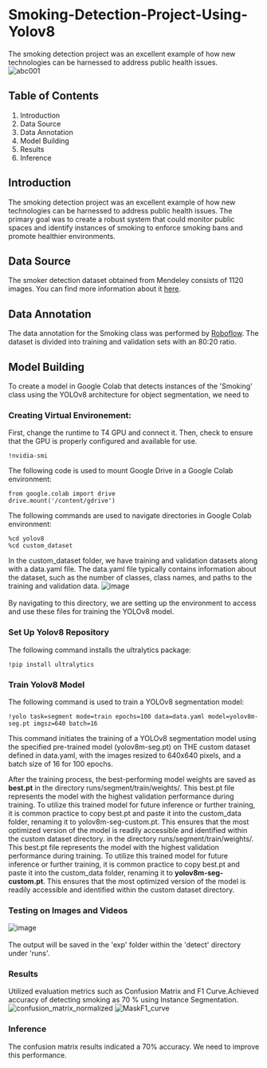 # Smoking-Detection-Project-Using-Yolov8
The smoking detection project was an excellent example of how new technologies can be harnessed to address public health issues.
<br/>
![abc001](https://github.com/meerapadmanabhan/Smoking-Detection-Project-Using-Yolov8/assets/94631005/ec6e516a-1cb5-4d53-bb77-1eead67a3b31) <br/>

## Table of Contents
1. Introduction
2. Data Source
3. Data Annotation
4. Model Building
5. Results
6. Inference
## Introduction
The smoking detection project was an excellent example of how new technologies can be harnessed to address public health issues. The primary goal was to create a robust system that could monitor public spaces and identify instances of smoking to enforce smoking bans and promote healthier environments.
## Data Source
The smoker detection dataset obtained from Mendeley consists of 1120 images. You can find more information about it [here](https://data.mendeley.com/datasets/j45dj8bgfc/1).
## Data Annotation
The data annotation for the Smoking class was performed by [Roboflow](https://roboflow.com/). The dataset is divided into training and validation sets with an 80:20 ratio.
## Model Building
To create a model in Google Colab that detects instances of the 'Smoking' class using the YOLOv8 architecture for object segmentation, we need to
### Creating Virtual Environement:
First, change the runtime to T4 GPU and connect it. Then, check to ensure that the GPU is properly configured and available for use.
```
!nvidia-smi
```
The following code is used to mount Google Drive in a Google Colab environment:

```
from google.colab import drive
drive.mount('/content/gdrive')
```

The following commands are used to navigate directories in Google Colab environment:

```
%cd yolov8
%cd custom_dataset
```

In the custom_dataset folder, we have training and validation datasets along with a data.yaml file. The data.yaml file typically contains information about the dataset, such as the number of classes, class names, and paths to the training and validation data.
![image](https://github.com/meerapadmanabhan/Smoking-Detection-Project-Using-Yolov8/assets/94631005/f54f6dfc-a1c3-4ee1-af6c-52d9f2de84e0) <br/>
<br/>
By navigating to this directory, we are setting up the environment to access and use these files for training the YOLOv8 model.
### Set Up Yolov8 Repository
The following command installs the ultralytics package:
```
!pip install ultralytics
```
### Train Yolov8 Model
The following command is used to train a YOLOv8 segmentation model:

```
!yolo task=segment mode=train epochs=100 data=data.yaml model=yolov8m-seg.pt imgsz=640 batch=16
```

This command initiates the training of a YOLOv8 segmentation model using the specified pre-trained model (yolov8m-seg.pt) on THE custom dataset defined in data.yaml, with the images resized to 640x640 pixels, and a batch size of 16 for 100 epochs.

After the training process, the best-performing model weights are saved as **best.pt** in the directory runs/segment/train/weights/. This best.pt file represents the model with the highest validation performance during training. To utilize this trained model for future inference or further training, it is common practice to copy best.pt and paste it into the custom_data folder, renaming it to yolov8m-seg-custom.pt. This ensures that the most optimized version of the model is readily accessible and identified within the custom dataset directory. in the directory runs/segment/train/weights/. This best.pt file represents the model with the highest validation performance during training. To utilize this trained model for future inference or further training, it is common practice to copy best.pt and paste it into the custom_data folder, renaming it to **yolov8m-seg-custom.pt**. This ensures that the most optimized version of the model is readily accessible and identified within the custom dataset directory.

### Testing on Images and Videos
![image](https://github.com/meerapadmanabhan/Smoking-Detection-Project-Using-Yolov8/assets/94631005/fef87f5b-6c77-4262-bf0f-a483229abe2a) <br/>
<br/>
The output will be saved in the 'exp' folder within the 'detect' directory under 'runs'.
### Results
Utilized evaluation metrics such as Confusion Matrix and F1 Curve.Achieved accuracy of detecting smoking as 70 % using Instance Segmentation.
![confusion_matrix_normalized](https://github.com/meerapadmanabhan/Smoking-Detection-Project-Using-Yolov8/assets/94631005/f12cc5ff-5162-4c35-ae97-6b9b3f569050)
![MaskF1_curve](https://github.com/meerapadmanabhan/Smoking-Detection-Project-Using-Yolov8/assets/94631005/b6a60f48-cb60-4555-bc29-7891efaee616)
### Inference
The confusion matrix results indicated a 70% accuracy. We need to improve this performance.

